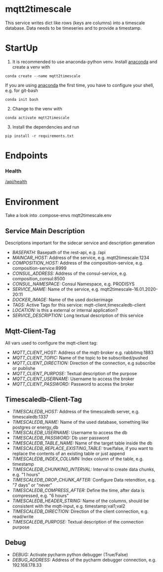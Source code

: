 # mqtt2timescale
This service writes dict like rows (keys are columns) into a timescale database. Data needs to be timeseries and to provide a timestamp.

# StartUp
1. It is recommended to use anaconda-python venv. Install [anaconda](https://www.anaconda.com/distribution/) and create a venv with
```console
conda create --name mqtt2timescale
```
If you are using [anaconda](https://www.anaconda.com/distribution/) the first time, you have to configure your shell, e.g. for git-bash
```console
conda init bash
```
2. Change to the venv with
```console
conda activate mqtt2timescale
```
3. Install the dependencies and run
```console
pip install -r requirements.txt
```

# Endpoints

### Health
[/api/health](localhost:8081/api/health)

# Environment
Take a look into .compose-envs mqtt2timescale.env
## Service Main Description
Descriptions important for the sidecar service and description generation
- *BASEPATH:* Basepath of the rest-api, e.g. /api
- *MAINCAR_HOST:* Address of the service, e.g. mqtt2timescale:1234
- *COMPOSITION_HOST:* Address of the composition-service, e.g. composition-service:8999
- *CONSUL_ADDRESS:* Address of the consul-service, e.g. composition_consul:8500
- *CONSUL_NAMESPACE:* Consul Namespace, e.g. PRODISYS
- *SERVICE_NAME:* Name of the service, e.g. mqtt2timescale-16.01.2020-20:11
- *DOCKER_IMAGE:* Name of the used dockerimage
- *TAGS:* Active Tags for this service: mqtt-client,timescaledb-client
- *LOCATION:* is this a external or internal application?
- *SERVICE_DESCRIPTION:* Long textual description of this service
## Mqtt-Client-Tag
All vars used to configure the mqtt-client tag:
- *MQTT_CLIENT_HOST:* Address of the mqtt-broker e.g. rabbitmq:1883
- *MQTT_CLIENT_TOPIC:* Name of the topic to be subscribed/pushed
- *MQTT_CLIENT_DIRECTION:* Direction of the connection, e.g subscribe or publishe
- *MQTT_CLIENT_PURPOSE:* Textual description of the purpose
- *MQTT_CLIENT_USERNAME:* Username to access the broker
- *MQTT_CLIENT_PASSWORD:* Password to access the broker
## Timescaledb-Client-Tag
- *TIMESCALEDB_HOST:* Address of the timescaledb server, e.g. timescaledb:1337
- *TIMESCALEDB_NAME:* Name of the used database, something like postgres or energy_db
- *TIMESCALEDB_USERNAME:* Username to access the db
- *TIMESCALEDB_PASSWORD:* Db user password
- *TIMESCALEDB_TABLE_NAME:* Name of the target table inside the db
- *TIMESCALEDB_REPLACE_EXISTING_TABLE:* true/false, if you want to replace the contents of an existing table or just append
- *TIMESCALEDB_INDEX_COLUMN:* Index column of the table, e.g. timestamp
- *TIMESCALEDB_CHUNKING_INTERVAL:* Interval to create data chunks, e.g. "1 hours"
- *TIMESCALEDB_DROP_CHUNK_AFTER:* Configure Data retendtion, e.g. "7 days" or "never"
- *TIMESCALEDB_COMPRESS_AFTER:* Define the time, after data is compressed, e.g. "6 hours"
- *TIMESCALEDB_HEADER_STRING:* Name of the columns, should be consistent with the mqtt-input, e.g. timestamp;val1;val2
- *TIMESCALEDB_DIRECTION:* Direction of the client connection, e.g. read/write
- *TIMESCALEDB_PURPOSE:* Textual description of the connection purpose
## Debug
- *DEBUG:* Activate pycharm python debugger (True/False)
- *DEBUG_ADDRESS:* Address of the pycharm debugger connection, e.g. 192.168.178.33